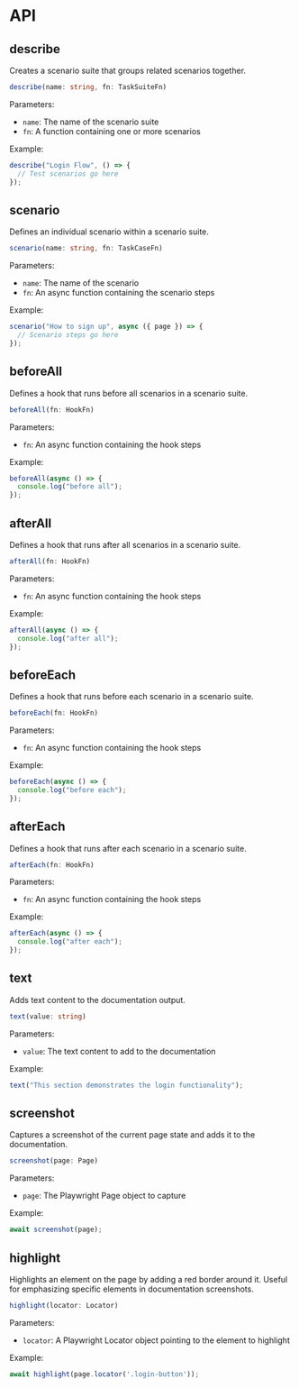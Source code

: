 # API

## describe

Creates a scenario suite that groups related scenarios together.

```typescript
describe(name: string, fn: TaskSuiteFn)
```

Parameters:
- `name`: The name of the scenario suite
- `fn`: A function containing one or more scenarios

Example:
```typescript
describe("Login Flow", () => {
  // Test scenarios go here
});
```

## scenario

Defines an individual scenario within a scenario suite.

```typescript
scenario(name: string, fn: TaskCaseFn)
```

Parameters:
- `name`: The name of the scenario
- `fn`: An async function containing the scenario steps

Example:
```typescript
scenario("How to sign up", async ({ page }) => {
  // Scenario steps go here
});
```


## beforeAll

Defines a hook that runs before all scenarios in a scenario suite.

```typescript
beforeAll(fn: HookFn)
```

Parameters:
- `fn`: An async function containing the hook steps

Example:
```typescript
beforeAll(async () => {
  console.log("before all");
});
```

## afterAll

Defines a hook that runs after all scenarios in a scenario suite.

```typescript
afterAll(fn: HookFn)
``` 

Parameters:
- `fn`: An async function containing the hook steps

Example:
```typescript 
afterAll(async () => {
  console.log("after all");
});
```

## beforeEach

Defines a hook that runs before each scenario in a scenario suite.

```typescript
beforeEach(fn: HookFn)
``` 

Parameters:
- `fn`: An async function containing the hook steps

Example:
```typescript
beforeEach(async () => {
  console.log("before each");
});
```

## afterEach

Defines a hook that runs after each scenario in a scenario suite.

```typescript
afterEach(fn: HookFn)
```

Parameters:
- `fn`: An async function containing the hook steps

Example:
```typescript
afterEach(async () => {
  console.log("after each");
});
```

## text

Adds text content to the documentation output.

```typescript
text(value: string)
```

Parameters:
- `value`: The text content to add to the documentation

Example:
```typescript
text("This section demonstrates the login functionality");
```

## screenshot

Captures a screenshot of the current page state and adds it to the documentation.

```typescript
screenshot(page: Page)
```

Parameters:
- `page`: The Playwright Page object to capture

Example:
```typescript
await screenshot(page);
```

## highlight

Highlights an element on the page by adding a red border around it. Useful for emphasizing specific elements in documentation screenshots.

```typescript
highlight(locator: Locator)
```

Parameters:
- `locator`: A Playwright Locator object pointing to the element to highlight

Example:
```typescript
await highlight(page.locator('.login-button'));
```